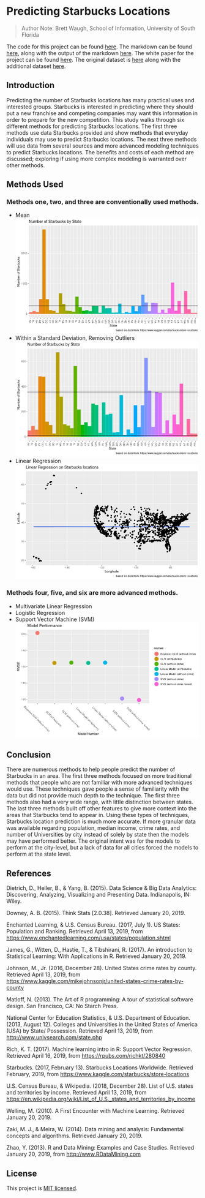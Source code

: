 # Predicting Starbucks Locations
> Author Note: Brett Waugh, School of Information, University of South Florida

The code for this project can be found [here](capstone.R). The markdown can be found [here](capstone.Rmd), along with the output of the markdown [here](Capstone_Markdown.docx).
The white paper for the project can be found [here](Waugh-Capstone.pdf). 
The original dataset is [here](directory.csv) along with the additional dataset [here](addData.csv).

## Introduction
Predicting the number of Starbucks locations has many practical uses and interested groups. Starbucks is interested in predicting where they should put a new franchise and competing companies may want this information in order to prepare for the new competition. This study walks through six different methods for predicting Starbucks locations. The first three methods use data Starbucks provided and show methods that everyday individuals may use to predict Starbucks locations. The next three methods will use data from several sources and more advanced modeling techniques to predict Starbucks locations. The benefits and costs of each method are discussed; exploring if using more complex modeling is warranted over other methods.

## Methods Used
### Methods one, two, and three are conventionally used methods. 
* Mean
![Number of Starbucks by State](/images/Number_of_Starbucks_by_State.jpeg)
* Within a Standard Deviation, Removing Outliers
![Starbucks by State, without outliers](/images/no_outlier_number_starbucks_by_state.jpeg)
* Linear Regression
![Lattitude and Longitude Linear Regression](/images/m4_linear_regression.jpeg)

### Methods four, five, and six are more advanced methods. 
* Multivariate Linear Regression
* Logistic Regression
* Support Vector Machine (SVM)
![Results of the Models](/images/model_results.jpeg)

## Conclusion
There are numerous methods to help people predict the number of Starbucks in an area. The first three methods focused on more traditional methods that people who are not familiar with more advanced techniques would use. These techniques gave people a sense of familiarity with the data but did not provide much depth to the technique. The first three methods also had a very wide range, with little distinction between states. The last three methods built off other features to give more context into the areas that Starbucks tend to appear in. Using these types of techniques, Starbucks location prediction is much more accurate. 
If more granular data was available regarding population, median income, crime rates, and number of Universities by city instead of solely by state then the models may have performed better. The original intent was for the models to perform at the city-level, but a lack of data for all cities forced the models to perform at the state level. 



## References
Dietrich, D., Heller, B., & Yang, B. (2015). Data Science & Big Data Analytics: Discovering, Analyzing, Visualizing and Presenting Data. Indianapolis, IN: Wiley.

Downey, A. B. (2015). Think Stats [2.0.38]. Retrieved January 20, 2019.

Enchanted Learning, & U.S. Census Bureau. (2017, July 1). US States: Population and Ranking. Retrieved April 13, 2019, from https://www.enchantedlearning.com/usa/states/population.shtml

James, G., Witten, D., Hastie, T., & Tibshirani, R. (2017). An introduction to Statistical Learning: With Applications in R. Retrieved January 20, 2019.

Johnson, M., Jr. (2016, December 28). United States crime rates by county. Retrieved April 13, 2019, from https://www.kaggle.com/mikejohnsonjr/united-states-crime-rates-by-county

Matloff, N. (2013). The Art of R programming: A tour of statistical software design. San Francisco, CA: No Starch Press.

National Center for Education Statistics, & U.S. Department of Education. (2013, August 12). Colleges and Universities in the United States of America (USA) by State/ Possession. Retrieved April 13, 2019, from http://www.univsearch.com/state.php

Rich, K. T. (2017). Machine learning intro in R: Support Vector Regression. Retrieved April 16, 2019, from https://rpubs.com/richkt/280840

Starbucks. (2017, February 13). Starbucks Locations Worldwide. Retrieved February, 2019, from https://www.kaggle.com/starbucks/store-locations

U.S. Census Bureau, & Wikipedia. (2018, December 28). List of U.S. states and territories by income. Retrieved April 13, 2019, from https://en.wikipedia.org/wiki/List_of_U.S._states_and_territories_by_income

Welling, M. (2010). A First Encounter with Machine Learning. Retrieved January 20, 2019.

Zaki, M. J., & Meira, W. (2014). Data mining and analysis: Fundamental concepts and algorithms. Retrieved January 20, 2019.

Zhao, Y. (2013). R and Data Mining: Examples and Case Studies. Retrieved January 20, 2019, from http://www.RDataMining.com 

## License
This project is [MIT licensed](LICENSE).
